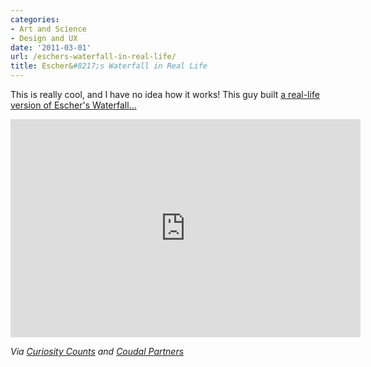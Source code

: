 ```yaml
---
categories:
- Art and Science
- Design and UX
date: '2011-03-01'
url: /eschers-waterfall-in-real-life/
title: Escher&#8217;s Waterfall in Real Life
---
```


This is really cool, and I have no idea how it works! This guy built <a href="https://www.youtube.com/watch?v=0v2xnl6LwJE">a real-life version of Escher's Waterfall...</a>

<p align="center"><div class="fluid-vids"><iframe title="YouTube video player" width="560" height="349" src="https://www.youtube.com/embed/0v2xnl6LwJE?rel=0" frameborder="0" allowfullscreen></iframe></div></p>

<em>Via <a href="http://curiositycounts.com/post/3351501835/eschers-waterfall-brought-to-life-another">Curiosity Counts</a> and <a href="http://www.coudal.com/">Coudal Partners</a></em>